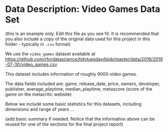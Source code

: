 # Data Description: Video Games Data Set

(this is an example only. Edit this file as you see fit. It is recommended that you also include a copy of the original data used for this project in this folder - typically in `.csv` format)

We use the `video_games` dataset available at 
<https://github.com/rfordatascience/tidytuesday/blob/master/data/2019/2019-07-30/video_games.csv>

This dataset includes information of roughly 9000 video games. 

The data fields included are: game, release_date, price, owners, developer, publisher, average_playtime, median_playtime, metascore (score of the game on the metacritic website)

Below we include some basic statistics for this datasets, including dimensions and range of years ...

(add basic summary if needed. Notice that the information above can be reused for one of the sections for the final project report)
